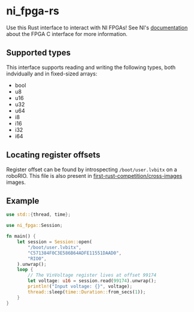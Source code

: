 # ni_fpga-rs
Use this Rust interface to interact with NI FPGAs! See NI's [documentation](http://zone.ni.com/reference/en-XX/help/372928G-01/) about the FPGA C interface for more information.

## Supported types
This interface supports reading and writing the following types, both indvidually and in fixed-sized arrays:
* bool
* u8
* u16
* u32
* u64
* i8
* i16
* i32
* i64

## Locating register offsets
Register offset can be found by introspecting `/boot/user.lvbitx` on a roboRIO. This file is also present in [first-rust-competition/cross-images](https://github.com/first-rust-competition/cross-images) images.

## Example
```rust
use std::{thread, time};

use ni_fpga::Session;

fn main() {
    let session = Session::open(
        "/boot/user.lvbitx",
        "C571384F0C3E586B64ADFE11551DAAD0",
        "RIO0",
    ).unwrap();
    loop {
        // The VinVoltage register lives at offset 99174 
        let voltage: u16 = session.read(99174).unwrap();
        println!("Input voltage: {}", voltage);
        thread::sleep(time::Duration::from_secs(1));
    }
}
```

